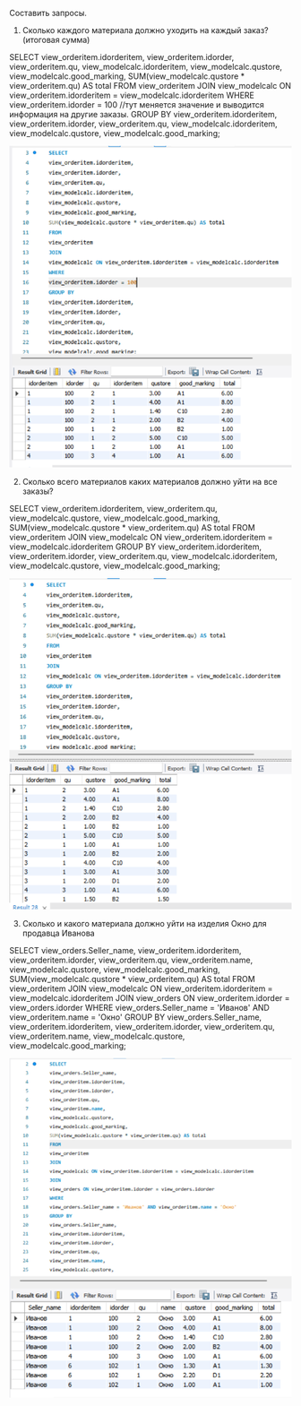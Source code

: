 ﻿Составить запросы. 
1.	Сколько каждого материала должно уходить на каждый заказ? (итоговая сумма)
	
SELECT 
view_orderitem.idorderitem,
view_orderitem.idorder,
view_orderitem.qu,
view_modelcalc.idorderitem,
view_modelcalc.qustore,
view_modelcalc.good_marking,
SUM(view_modelcalc.qustore * view_orderitem.qu) AS total
FROM
view_orderitem
JOIN
view_modelcalc ON view_orderitem.idorderitem = view_modelcalc.idorderitem
WHERE
view_orderitem.idorder = 100 //тут меняется значение и выводится информация на другие заказы.
GROUP BY
view_orderitem.idorderitem,
view_orderitem.idorder,
view_orderitem.qu,
view_modelcalc.idorderitem,
view_modelcalc.qustore,
view_modelcalc.good_marking;
	
	
![вот мой пример](imageTask1.png)


	
2.	Сколько всего материалов каких материалов должно уйти на все заказы? 
	
SELECT 
view_orderitem.idorderitem,
view_orderitem.qu,
view_modelcalc.qustore,
view_modelcalc.good_marking,
SUM(view_modelcalc.qustore * view_orderitem.qu) AS total
FROM
view_orderitem
JOIN
view_modelcalc ON view_orderitem.idorderitem = view_modelcalc.idorderitem
GROUP BY
view_orderitem.idorderitem,
view_orderitem.idorder,
view_orderitem.qu,
view_modelcalc.idorderitem,
view_modelcalc.qustore,
view_modelcalc.good_marking; 
	
	
![вот мой пример](imageTask2.png)
	 
	
	
3.	Сколько и какого материала должно уйти на изделия Окно для продавца Иванова
	
SELECT 
view_orders.Seller_name,
view_orderitem.idorderitem,
view_orderitem.idorder,
view_orderitem.qu,
view_orderitem.name,
view_modelcalc.qustore,
view_modelcalc.good_marking,
SUM(view_modelcalc.qustore * view_orderitem.qu) AS total
FROM
view_orderitem
JOIN
view_modelcalc ON view_orderitem.idorderitem = view_modelcalc.idorderitem
JOIN
view_orders ON view_orderitem.idorder = view_orders.idorder
WHERE
view_orders.Seller_name = 'Иванов' AND view_orderitem.name = 'Окно'
GROUP BY
view_orders.Seller_name,
view_orderitem.idorderitem,
view_orderitem.idorder,
view_orderitem.qu,
view_orderitem.name,
view_modelcalc.qustore,
view_modelcalc.good_marking;
		
![вот мой пример](imageTask3.png)
